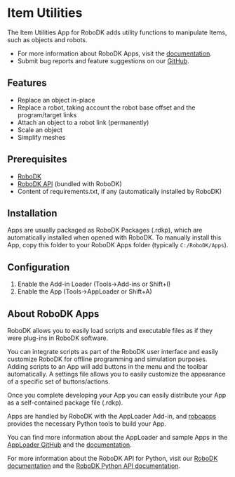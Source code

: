 # Item Utilities

The Item Utilities App for RoboDK adds utility functions to manipulate Items, such as objects and robots.

- For more information about RoboDK Apps, visit the
[documentation](https://robodk.com/doc/en/PythonAPI/app.html).
- Submit bug reports and feature suggestions on our
[GitHub](https://github.com/RoboDK/Plug-In-Interface/issues).


## Features

- Replace an object in-place
- Replace a robot, taking account the robot base offset and the program/target links
- Attach an object to a robot link (permanently)
- Scale an object
- Simplify meshes

## Prerequisites
- [RoboDK](https://robodk.com/download)
- [RoboDK API](https://pypi.org/project/robodk/) (bundled with RoboDK)
- Content of requirements.txt, if any (automatically installed by RoboDK)


## Installation

Apps are usually packaged as RoboDK Packages (.rdkp), which are automatically installed when opened with RoboDK.
To manually install this App, copy this folder to your RoboDK Apps folder (typically `C:/RoboDK/Apps`).


## Configuration

1. Enable the Add-in Loader (Tools->Add-ins or Shift+I)
2. Enable the App (Tools->AppLoader or Shift+A)


## About RoboDK Apps

RoboDK allows you to easily load scripts and executable files as if they were plug-ins in RoboDK software.

You can integrate scripts as part of the RoboDK user interface and easily customize RoboDK for offline programming and simulation purposes. Adding scripts to an App will add buttons in the menu and the toolbar automatically. A settings file allows you to easily customize the appearance of a specific set of buttons/actions.

Once you complete developing your App you can easily distribute your App as a self-contained package file (.rdkp).

Apps are handled by RoboDK with the AppLoader Add-in, and [roboapps](https://robodk.com/doc/en/PythonAPI/robodk.html#roboapps-py) provides the necessary Python tools to build your App.

You can find more information about the AppLoader and sample Apps in the [AppLoader GitHub](https://github.com/RoboDK/Plug-In-Interface/tree/master/PluginAppLoader) and the [documentation](https://robodk.com/doc/en/PythonAPI/app.html).

For more information about the RoboDK API for Python, visit our [RoboDK documentation](https://robodk.com/doc/en/RoboDK-API.html) and the [RoboDK Python API documentation](https://robodk.com/doc/en/PythonAPI/index.html).
